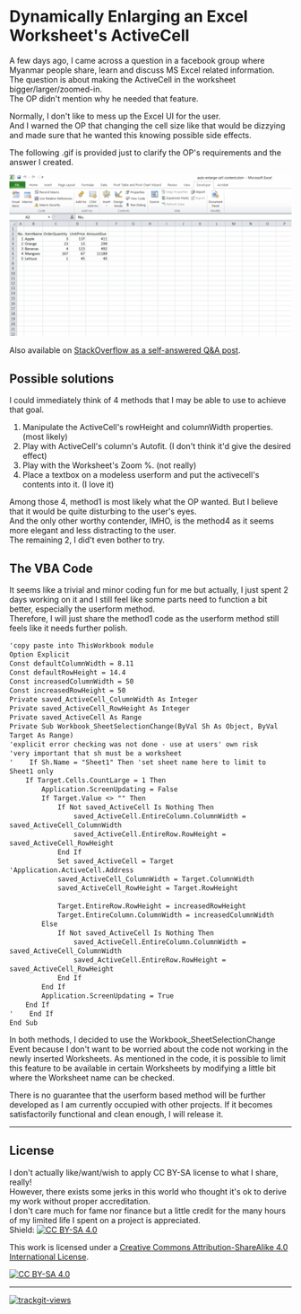 # Dynamically Enlarging an Excel Worksheet's ActiveCell

A few days ago, I came across a question in a facebook group where Myanmar people share, learn and discuss MS Excel related information.\
The question is about making the ActiveCell in the worksheet bigger/larger/zoomed-in.\
The OP didn't mention why he needed that feature.

Normally, I don't like to mess up the Excel UI for the user.\
And I warned the OP that changing the cell size like that would be dizzying and made sure that he wanted this knowing possible side effects.

The following .gif is provided just to clarify the OP's requirements and the answer I created.

![EnlargingActiveCell](images/EnlargingActiveCell.gif)

Also available on [StackOverflow as a self-answered Q&A post](https://stackoverflow.com/questions/69795647/excel-vba-how-to-dynamically-enlarge-expand-activecell/69795648#69795648).

## Possible solutions
I could immediately think of 4 methods that I may be able to use to achieve that goal.

1. Manipulate the ActiveCell's rowHeight and columnWidth properties. (most likely)
2. Play with ActiveCell's column's Autofit. (I don't think it'd give the desired effect)
3. Play with the Worksheet's Zoom %. (not really)
4. Place a textbox on a modeless userform and put the activecell's contents into it. (I love it)

Among those 4, method1 is most likely what the OP wanted. But I believe that it would be quite disturbing to the user's eyes.\
And the only other worthy contender, IMHO, is the method4 as it seems more elegant and less distracting to the user.\
The remaining 2, I did't even bother to try.

## The VBA Code
It seems like a trivial and minor coding fun for me but actually, I just spent 2 days working on it and I still feel like some parts need to function a bit better, especially the userform method.\
Therefore, I will just share the method1 code as the userform method still feels like it needs further polish.

```VBA
'copy paste into ThisWorkbook module
Option Explicit
Const defaultColumnWidth = 8.11
Const defaultRowHeight = 14.4
Const increasedColumnWidth = 50
Const increasedRowHeight = 50
Private saved_ActiveCell_ColumnWidth As Integer
Private saved_ActiveCell_RowHeight As Integer
Private saved_ActiveCell As Range
Private Sub Workbook_SheetSelectionChange(ByVal Sh As Object, ByVal Target As Range)
'explicit error checking was not done - use at users' own risk
'very important that sh must be a worksheet
'    If Sh.Name = "Sheet1" Then 'set sheet name here to limit to Sheet1 only
    If Target.Cells.CountLarge = 1 Then
        Application.ScreenUpdating = False
        If Target.Value <> "" Then
            If Not saved_ActiveCell Is Nothing Then
                saved_ActiveCell.EntireColumn.ColumnWidth = saved_ActiveCell_ColumnWidth
                saved_ActiveCell.EntireRow.RowHeight = saved_ActiveCell_RowHeight
            End If
            Set saved_ActiveCell = Target 'Application.ActiveCell.Address
            saved_ActiveCell_ColumnWidth = Target.ColumnWidth
            saved_ActiveCell_RowHeight = Target.RowHeight

            Target.EntireRow.RowHeight = increasedRowHeight
            Target.EntireColumn.ColumnWidth = increasedColumnWidth
        Else
            If Not saved_ActiveCell Is Nothing Then
                saved_ActiveCell.EntireColumn.ColumnWidth = saved_ActiveCell_ColumnWidth
                saved_ActiveCell.EntireRow.RowHeight = saved_ActiveCell_RowHeight
            End If
        End If
        Application.ScreenUpdating = True
    End If
'    End If
End Sub
```
In both methods, I decided to use the Workbook_SheetSelectionChange Event because I don't want to be worried about the code not working in the newly inserted Worksheets.
As mentioned in the code, it is possible to limit this feature to be available in certain Worksheets by modifying a little bit where the Worksheet name can be checked.

There is no guarantee that the userform based method will be further developed as I am currently occupied with other projects.
If it becomes satisfactorily functional and clean enough, I will release it.

***
## License
I don't actually like/want/wish to apply CC BY-SA license to what I share, really!\
However, there exists some jerks in this world who thought it's ok to derive my work without proper accreditation.\
I don't care much for fame nor finance but a little credit for the many hours of my limited life I spent on a project is appreciated.\
Shield: [![CC BY-SA 4.0][cc-by-sa-shield]][cc-by-sa]

This work is licensed under a
[Creative Commons Attribution-ShareAlike 4.0 International License][cc-by-sa].

[![CC BY-SA 4.0][cc-by-sa-image]][cc-by-sa]

[cc-by-sa]: http://creativecommons.org/licenses/by-sa/4.0/
[cc-by-sa-image]: https://licensebuttons.net/l/by-sa/4.0/88x31.png
[cc-by-sa-shield]: https://img.shields.io/badge/License-CC%20BY--SA%204.0-lightgrey.svg
***
 <a href="https://trackgit.com">
<img src="https://us-central1-trackgit-analytics.cloudfunctions.net/token/ping/kybbo0n6yk9nvh7rsqlk" alt="trackgit-views" />
</a>
